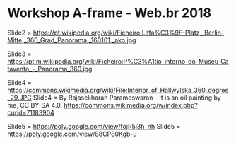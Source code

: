 # Workshop A-frame - Web.br 2018

Slide2 = https://pt.wikipedia.org/wiki/Ficheiro:Litfa%C3%9F-Platz,_Berlin-Mitte,_360_Grad_Panorama,_160101,_ako.jpg

Slide3 = https://pt.m.wikipedia.org/wiki/Ficheiro:P%C3%A1tio_interno_do_Museu_Catavento_-_Panorama_360.jpg

Slide4 = https://commons.wikimedia.org/wiki/File:Interior_of_Hallwylska_360_degree_29.JPG
Slide4 = By Rajasekharan Parameswaran - It is an oil painting by me, CC BY-SA 4.0, https://commons.wikimedia.org/w/index.php?curid=71183904

Slide5 = https://poly.google.com/view/fojR5i3h_nh
Slide5 = https://poly.google.com/view/88CP80Kgb-u